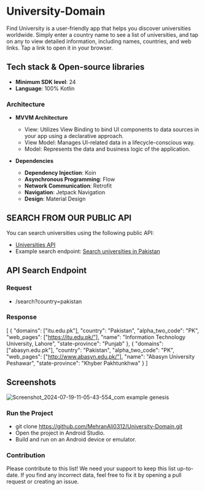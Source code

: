 # University-Domain

Find University is a user-friendly app that helps you discover universities worldwide. Simply enter a country name to see a list of universities, and tap on any to view detailed information, including names, countries, and web links. Tap a link to open it in your browser.

## Tech stack & Open-source libraries

- **Minimum SDK level**: 24
- **Language**: 100% Kotlin

### Architecture

- **MVVM Architecture**
  - View: Utilizes View Binding to bind UI components to data sources in your app using a declarative approach.
  - View Model: Manages UI-related data in a lifecycle-conscious way.
  - Model: Represents the data and business logic of the application.

- **Dependencies**
  - **Dependency Injection**: Koin
  - **Asynchronous Programming**: Flow
  - **Network Communication**: Retrofit
  - **Navigation**: Jetpack Navigation
  - **Design**: Material Design

## SEARCH FROM OUR PUBLIC API

You can search universities using the following public API:
- [Universities API](http://universities.hipolabs.com)
- Example search endpoint: [Search universities in Pakistan](http://universities.hipolabs.com/search?country=pakistan)

## API Search Endpoint

### Request
- /search?country=pakistan


### Response

[
  {
    "domains": ["itu.edu.pk"],
    "country": "Pakistan",
    "alpha_two_code": "PK",
    "web_pages": ["https://itu.edu.pk/"],
    "name": "Information Technology University, Lahore",
    "state-province": "Punjab"
  },
  {
    "domains": ["abasyn.edu.pk"],
    "country": "Pakistan",
    "alpha_two_code": "PK",
    "web_pages": ["http://www.abasyn.edu.pk/"],
    "name": "Abasyn University Peshawar",
    "state-province": "Khyber Pakhtunkhwa"
  }
]

## Screenshots

![Screenshot_2024-07-19-11-05-43-554_com example genesis](https://github.com/user-attachments/assets/34404e09-eb62-4c5c-9190-dbc350d5d381)


### Run the Project
 - git clone https://github.com/MehranAli0312/University-Domain.git
 - Open the project in Android Studio.
 - Build and run on an Android device or emulator.

### Contribution
Please contribute to this list! We need your support to keep this list up-to-date. If you find any incorrect data, feel free to fix it by opening a pull request or creating an issue.
